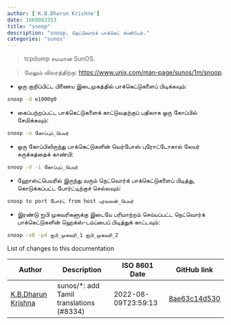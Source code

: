 ```yaml
---
author: ['K.B.Dharun Krishna']
date: 1660082353
title: "snoop"
description: "snoop, நெட்வொர்க் பாக்கெட் ஸ்னிஃபர்."
categories: "sunos"
---
```

> tcpdump சமமான SunOS.

> மேலும் விவரத்திற்கு: <https://www.unix.com/man-page/sunos/1m/snoop>.

- ஒரு குறிப்பிட்ட பிணைய இடைமுகத்தில் பாக்கெட்டுகளைப் பிடிக்கவும்:

```bash
snoop -d e1000g0
```

- கைப்பற்றப்பட்ட பாக்கெட்டுகளைக் காட்டுவதற்குப் பதிலாக ஒரு கோப்பில் சேமிக்கவும்:

```bash
snoop -o கோப்புப்_பெயர்
```

- ஒரு கோப்பிலிருந்து பாக்கெட்டுகளின் வெர்போஸ் புரோட்டோகால் லேயர் சுருக்கத்தைக் காண்பி:

```bash
snoop -V -i கோப்புப்_பெயர்
```

- ஹோஸ்ட்பெயரில் இருந்து வரும் நெட்வொர்க் பாக்கெட்டுகளைப் பிடித்து, கொடுக்கப்பட்ட போர்ட்டிற்குச் செல்லவும்:

```bash
snoop to port போர்ட் from host புரவலன்_பெயர்
```

- இரண்டு ஐபி முகவரிகளுக்கு இடையே பரிமாற்றம் செய்யப்பட்ட நெட்வொர்க் பாக்கெட்டுகளின் ஹெக்ஸ்-டம்ப்பைப் பிடித்துக் காட்டவும்:

```bash
snoop -x0 -p4 ஐபி_முகவரி_1 ஐபி_முகவரி_2
```
List of changes to this documentation


Author | Description | ISO 8601 Date | GitHub link
------|-----|-----|-----
[K.B.Dharun Krishna](mailto:kbdharunkrishna@gmail.com) | sunos/*: add Tamil translations (#8334) | 2022-08-09T23:59:13 | [8ae63c14d530](https://github.com/tldr-pages/tldr/commit/8ae63c14d5309ccfadecdede83eb544eae907175)

